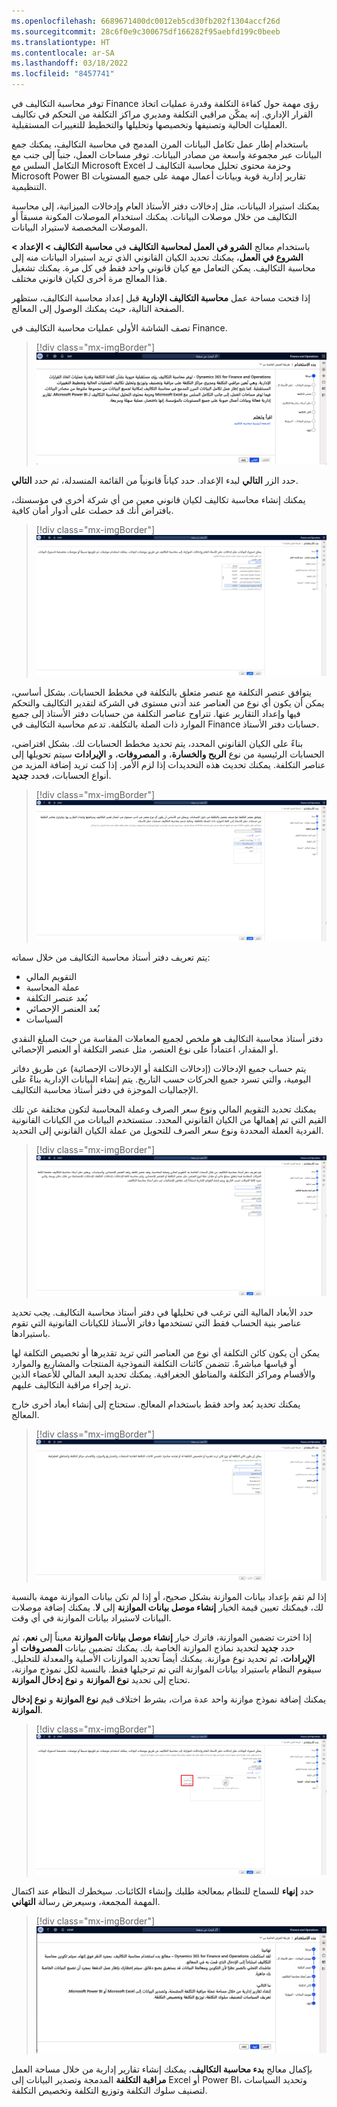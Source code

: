```yaml
---
ms.openlocfilehash: 6689671400dc0012eb5cd30fb202f1304accf26d
ms.sourcegitcommit: 28c6f0e9c300675df166282f95aebfd199c0beeb
ms.translationtype: HT
ms.contentlocale: ar-SA
ms.lasthandoff: 03/18/2022
ms.locfileid: "8457741"
---
```

توفر محاسبة التكاليف في Finance رؤى مهمة حول كفاءة التكلفة وقدرة عمليات اتخاذ القرار الإداري. إنه يمكّن مراقبي التكلفة ومديري مراكز التكلفة من التحكم في تكاليف العمليات الحالية وتصنيفها وتخصيصها وتحليلها والتخطيط للتغييرات المستقبلية. 

باستخدام إطار عمل تكامل البيانات المرن المدمج في محاسبة التكاليف، يمكنك جمع البيانات عبر مجموعة واسعة من مصادر البيانات. توفر مساحات العمل، جنباً إلى جنب مع التكامل السلس مع Microsoft Excel وحزمة محتوى تحليل محاسبة التكاليف لـ Microsoft Power BI تقارير إدارية قوية وبيانات أعمال مهمة على جميع المستويات التنظيمية. 

يمكنك استيراد البيانات، مثل إدخالات دفتر الأستاذ العام وإدخالات الميزانية، إلى محاسبة التكاليف من خلال موصلات البيانات. يمكنك استخدام الموصلات المكونة مسبقاً أو الموصلات المخصصة لاستيراد البيانات.

باستخدام معالج **الشرو في العمل لمحاسبة التكاليف** في **محاسبة التكاليف > الإعداد > الشروع في العمل**، يمكنك تحديد الكيان القانوني الذي تريد استيراد البيانات منه إلى محاسبة التكاليف. يمكن التعامل مع كيان قانوني واحد فقط في كل مرة. يمكنك تشغيل هذا المعالج مرة أخرى لكيان قانوني مختلف.

إذا فتحت مساحة عمل **محاسبة التكاليف الإدارية** قبل إعداد محاسبة التكاليف، ستظهر الصفحة التالية، حيث يمكنك الوصول إلى المعالج.

تصف الشاشة الأولى عمليات محاسبة التكاليف في Finance. 

> [!div class="mx-imgBorder"]
> ![لقطة شاشة لصفحة الترحيب.](../media/welcome.png) 
 
حدد الزر **التالي** لبدء الإعداد. حدد كياناً قانونياً من القائمة المنسدلة، ثم حدد **التالي**.

يمكنك إنشاء محاسبة تكاليف لكيان قانوني معين من أي شركة أخرى في مؤسستك، بافتراض أنك قد حصلت على أدوار أمان كافية. 
 
> [!div class="mx-imgBorder"]
> ![لقطة شاشة لمعالج بدء محاسبة التكاليف، توضح كيفية تحديد الكيانات القانونية.](../media/wiz-2.png) 

يتوافق عنصر التكلفة مع عنصر متعلق بالتكلفة في مخطط الحسابات. بشكل أساسي، يمكن أن يكون أي نوع من العناصر عند أدنى مستوى في الشركة لتقدير التكاليف والتحكم فيها وإعداد التقارير عنها. تتراوح عناصر التكلفة من حسابات دفتر الأستاذ إلى جميع الموارد ذات الصلة بالتكلفة. تدعم محاسبة التكاليف في Finance حسابات دفتر الأستاذ.

بناءً على الكيان القانوني المحدد، يتم تحديد مخطط الحسابات لك. بشكل افتراضي، الحسابات الرئيسية من نوع **الربح والخسارة**، و **المصروفات**، و **الإيرادات** سيتم تحويلها إلى عناصر التكلفة. يمكنك تحديث هذه التحديدات إذا لزم الأمر. إذا كنت تريد إضافة المزيد من أنواع الحسابات، فحدد **جديد**.
 
> [!div class="mx-imgBorder"]
> ![لقطة شاشة لمعالج بدء محاسبة التكاليف، توضح كيفية تحديد نوع الحساب الرئيسي.](../media/wiz-3.png) 

يتم تعريف دفتر أستاذ محاسبة التكاليف من خلال سماته: 

- التقويم المالي
- عملة المحاسبة
- بُعد عنصر التكلفة
- بُعد العنصر الإحصائي
- السياسات 

دفتر أستاذ محاسبة التكاليف هو ملخص لجميع المعاملات المقاسة من حيث المبلغ النقدي أو المقدار، اعتماداً على نوع العنصر، مثل عنصر التكلفة أو العنصر الإحصائي. 

يتم حساب جميع الإدخالات (إدخالات التكلفة أو الإدخالات الإحصائية) عن طريق دفاتر اليومية، والتي تسرد جميع الحركات حسب التاريخ. يتم إنشاء البيانات الإدارية بناءً على الإجماليات الموجزة في دفتر أستاذ محاسبة التكاليف.

يمكنك تحديد التقويم المالي ونوع سعر الصرف وعملة المحاسبة لتكون مختلفة عن تلك القيم التي تم إهمالها من الكيان القانوني المحدد. ستستخدم البيانات من الكيانات القانونية الفردية العملة المحددة ونوع سعر الصرف للتحويل من عملة الكيان القانوني إلى التحديد.
 
> [!div class="mx-imgBorder"]
> ![لقطة شاشة لمعالج بدء محاسبة التكاليف، تعرض القيم الافتراضية.](../media/wiz-4.png) 

حدد الأبعاد المالية التي ترغب في تحليلها في دفتر أستاذ محاسبة التكاليف. يجب تحديد عناصر بنية الحساب فقط التي تستخدمها دفاتر الأستاذ للكيانات القانونية التي تقوم باستيرادها. 

يمكن أن يكون كائن التكلفة أي نوع من العناصر التي تريد تقديرها أو تخصيص التكلفة لها أو قياسها مباشرةً. تتضمن كائنات التكلفة النموذجية المنتجات والمشاريع والموارد والأقسام ومراكز التكلفة والمناطق الجغرافية. يمكنك تحديد البعد المالي للأعضاء الذين تريد إجراء مراقبة التكاليف عليهم.

يمكنك تحديد بُعد واحد فقط باستخدام المعالج. ستحتاج إلى إنشاء أبعاد أخرى خارج المعالج.

> [!div class="mx-imgBorder"]
> ![لقطة شاشة لمعالج بدء محاسبة التكاليف، توضح كيفية تحديد الأبعاد المالية.](../media/wiz-5.png) 

إذا لم تقم بإعداد بيانات الموازنة بشكل صحيح، أو إذا لم تكن بيانات الموازنة مهمة بالنسبة لك، فيمكنك تعيين قيمة الخيار **إنشاء موصل بيانات الموازنة** إلى **لا**. يمكنك إضافة موصلات البيانات لاستيراد بيانات الموازنة في أي وقت.

إذا اخترت تضمين الموازنة، فاترك خيار **إنشاء موصل بيانات الموازنة** معيناً إلى **نعم**، ثم حدد **جديد** لتحديد نماذج الموازنة الخاصة بك. يمكنك تضمين بيانات **المصروفات** أو **الإيرادات**، ثم تحديد نوع موازنة. يمكنك أيضاً تحديد الموازنات الأصلية والمعدلة للتحليل. سيقوم النظام باستيراد بيانات الموازنة التي تم ترحيلها فقط. بالنسبة لكل نموذج موازنة، تحتاج إلى تحديد **نوع الموازنة** و **نوع إدخال الموازنة**. 

يمكنك إضافة نموذج موازنة واحد عدة مرات، بشرط اختلاف قيم **نوع الموازنة** و **نوع إدخال الموازنة**. 

> [!div class="mx-imgBorder"]
> ![لقطة شاشة لمعالج بدء محاسبة التكاليف، تعرض خيار إنشاء موصل بيانات الموازنة.](../media/wiz-6.png) 

حدد **إنهاء** للسماح للنظام بمعالجة طلبك وإنشاء الكائنات. سيخطرك النظام عند اكتمال المهمة المجمعة، وسيعرض رسالة **التهاني**.

> [!div class="mx-imgBorder"]
> ![لقطة شاشة لمعالج الشروع في عمل محاسبة التكاليف، تعرض كيفية عرض رسالة التهاني.](../media/finish.png)

بإكمال معالج **بدء محاسبة التكاليف**، يمكنك إنشاء تقارير إدارية من خلال مساحة العمل **مراقبة التكلفة** المدمجة وتصدير البيانات إلى Excel أو Power BI، وتحديد السياسات لتصنيف سلوك التكلفة وتوزيع التكلفة وتخصيص التكلفة.
